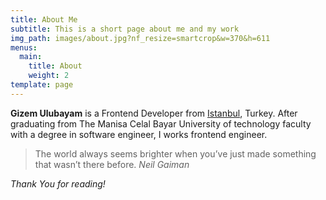 ```yaml
---
title: About Me
subtitle: This is a short page about me and my work
img_path: images/about.jpg?nf_resize=smartcrop&w=370&h=611
menus:
  main:
    title: About
    weight: 2
template: page
---
```


**Gizem Ulubayam** is a Frontend Developer from [Istanbul](https://en.wikipedia.org/wiki/Istanbul), Turkey. After graduating from The Manisa Celal Bayar University of technology faculty with a degree in software engineer, I works frontend engineer.

>The world always seems brighter when you’ve just made something that wasn’t there before. <cite>Neil Gaiman</cite>

*Thank You for reading!*
